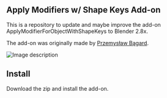 ## Apply Modifiers w/ Shape Keys Add-on

This is a repository to update and maybe improve the add-on ApplyModifierForObjectWithShapeKeys to Blender 2.8x.

The add-on was originally made by [Przemysław Bągard](https://github.com/przemir).


![Image description](https://pictshare.net/ejt8za.png)


## Install

Download the zip and install the add-on. 


